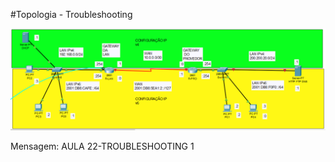 ﻿#Topologia - Troubleshooting

![](./1_CENARIO_TROUB_03062020.png)

Mensagem: AULA 22-TROUBLESHOOTING 1 